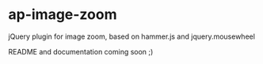 ap-image-zoom
=============

jQuery plugin for image zoom, based on hammer.js and jquery.mousewheel

README and documentation coming soon ;)

